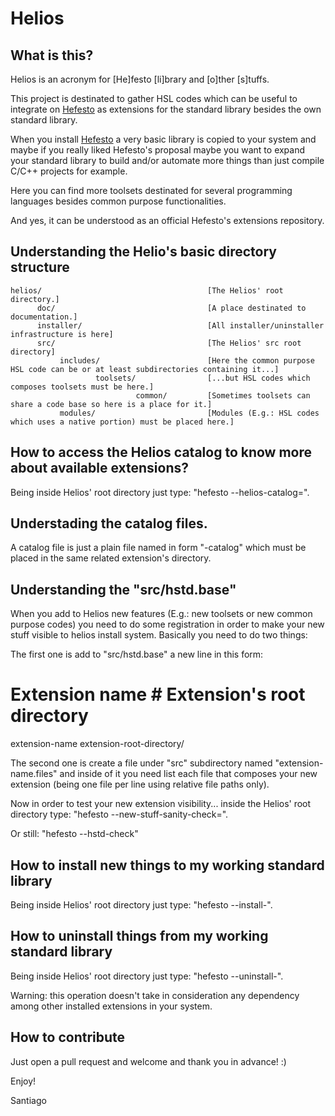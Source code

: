 # Helios

## What is this?

Helios is an acronym for [He]festo [li]brary and [o]ther [s]tuffs.

This project is destinated to gather HSL codes which can be useful to integrate on [Hefesto](https://github.com/rafael-santiago/hefesto.git)
as extensions for the standard library besides the own standard library.

When you install [Hefesto](https://github.com/rafael-santiago/hefesto.git) a very basic library is copied to your system and
maybe if you really liked Hefesto's proposal maybe you want to expand your standard library to build and/or automate more things
than just compile C/C++ projects for example.

Here you can find more toolsets destinated for several programming languages besides common purpose functionalities.

And yes, it can be understood as an official Hefesto's extensions repository.

## Understanding the Helio's basic directory structure

    helios/                                     [The Helios' root directory.]
          doc/                                  [A place destinated to documentation.]
          installer/                            [All installer/uninstaller infrastructure is here]
          src/                                  [The Helios' src root directory]
               includes/                        [Here the common purpose HSL code can be or at least subdirectories containing it...]
                       toolsets/                [...but HSL codes which composes toolsets must be here.]
                                common/         [Sometimes toolsets can share a code base so here is a place for it.]
               modules/                         [Modules (E.g.: HSL codes which uses a native portion) must be placed here.]

## How to access the Helios catalog to know more about available extensions?

Being inside Helios' root directory just type: "hefesto --helios-catalog=<extension-name>".

## Understading the catalog files.

A catalog file is just a plain file named in form "<extension-name>-catalog" which must be placed in the same related extension's directory.

## Understanding the "src/hstd.base"

When you add to Helios new features (E.g.: new toolsets or new common purpose codes) you need to do some registration in order
to make your new stuff visible to helios install system. Basically you need to do two things:

The first one is add to "src/hstd.base" a new line in this form:

# Extension name        # Extension's root directory
extension-name          extension-root-directory/

The second one is create a file under "src" subdirectory named "extension-name.files" and inside of it you need list each file that composes
your new extension (being one file per line using relative file paths only).

Now in order to test your new extension visibility... inside the Helios' root directory type: "hefesto --new-stuff-sanity-check=<extension-name>".

Or still: "hefesto --hstd-check"

## How to install new things to my working standard library

Being inside Helios' root directory just type: "hefesto --install-<extension-name-listed-on-helios-catalog>".

## How to uninstall things from my working standard library

Being inside Helios' root directory just type: "hefesto --uninstall-<extension-name-listed-on-helios-catalog>".

Warning: this operation doesn't take in consideration any dependency among other installed extensions in your system.

## How to contribute

Just open a pull request and welcome and thank you in advance! :)

Enjoy!

Santiago
